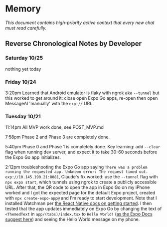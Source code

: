 # Memory

*This document contains high-priority active context that every new chat must read carefully.*

## Reverse Chronological Notes by Developer

### Saturday 10/25

nothing yet today

### Friday 10/24

3:20pm Learned that Android emulator is flaky with ngrok aka `--tunnel` but this worked to get around it: close open Expo Go apps, re-open then open MessageAI 'manually' with the `exp://` URL.

### Tuesday 10/21

11:14pm All MVP work done, see POST_MVP.md

7:58pm Phase 2 and Phase 3 are completely done.

5:40pm Phase 0 and Phase 1 is completely done. Key learning: add `--clear` flag when running dev server, and expect it to take 30-60 seconds before the Expo Go app initializes.

2:12pm troubleshooting the Expo Go app saying `There was a problem running the requested app. Unknown error: The request timed out. exp://10.145.190.21:8081`, Claude's fix worked: use the `--tunnel` flag with `npx expo start`, which tunnels using ngrok to create a publicly accessible URL. After that, the QR code to open the app in Expo Go on my iPhone worked and I got the expected page for the default Expo project, created with `npx create-expo-app@` and I'm ready to start development. Note that I installed Watchman per [the React Native docs on getting started](https://reactnative.dev/docs/set-up-your-environment). I then tested that the app updates immediately on Expo Go by changing the text of `<ThemedText` in `app/(tabs)/index.tsx` to `Hello World!` ([as the Expo Docs suggest here](https://docs.expo.dev/get-started/start-developing/)) and seeing the Hello World message on my phone.
